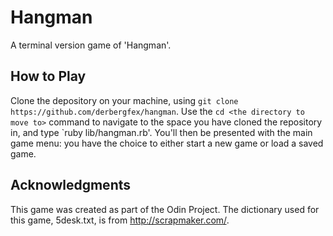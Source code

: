 # Hangman
A terminal version game of 'Hangman'.

## How to Play
Clone the depository on your machine, using `git clone https://github.com/derbergfex/hangman`.
Use the `cd <the directory to move to>` command to navigate to the space you have cloned the repository in, and type `ruby lib/hangman.rb'.
You'll then be presented with the main game menu: you have the choice to either start a new game or load a saved game.

## Acknowledgments
This game was created as part of the Odin Project.
The dictionary used for this game, 5desk.txt, is from http://scrapmaker.com/.

